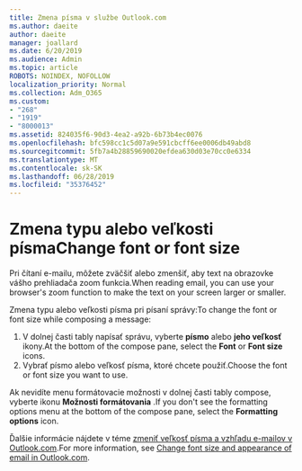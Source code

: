 ```yaml
---
title: Zmena písma v službe Outlook.com
ms.author: daeite
author: daeite
manager: joallard
ms.date: 6/20/2019
ms.audience: Admin
ms.topic: article
ROBOTS: NOINDEX, NOFOLLOW
localization_priority: Normal
ms.collection: Adm_O365
ms.custom:
- "268"
- "1919"
- "8000013"
ms.assetid: 824035f6-90d3-4ea2-a92b-6b73b4ec0076
ms.openlocfilehash: bfc598cc1c5d07a9e591cbcff6ee0006db49abd8
ms.sourcegitcommit: 5fb7a4b28859690020efdea630d03e70cc0e6334
ms.translationtype: MT
ms.contentlocale: sk-SK
ms.lasthandoff: 06/28/2019
ms.locfileid: "35376452"
---
```

# <a name="change-font-or-font-size"></a><span data-ttu-id="3c0d6-102">Zmena typu alebo veľkosti písma</span><span class="sxs-lookup"><span data-stu-id="3c0d6-102">Change font or font size</span></span>

<span data-ttu-id="3c0d6-103">Pri čítaní e-mailu, môžete zväčšiť alebo zmenšiť, aby text na obrazovke vášho prehliadača zoom funkcia.</span><span class="sxs-lookup"><span data-stu-id="3c0d6-103">When reading email, you can use your browser's zoom function to make the text on your screen larger or smaller.</span></span>
  
<span data-ttu-id="3c0d6-104">Zmena typu alebo veľkosti písma pri písaní správy:</span><span class="sxs-lookup"><span data-stu-id="3c0d6-104">To change the font or font size while composing a message:</span></span>
  
1. <span data-ttu-id="3c0d6-105">V dolnej časti tably napísať správu, vyberte **písmo** alebo **jeho veľkosť** ikony.</span><span class="sxs-lookup"><span data-stu-id="3c0d6-105">At the bottom of the compose pane, select the **Font** or **Font size** icons.</span></span>
2. <span data-ttu-id="3c0d6-106">Vybrať písmo alebo veľkosť písma, ktoré chcete použiť.</span><span class="sxs-lookup"><span data-stu-id="3c0d6-106">Choose the font or font size you want to use.</span></span>

<span data-ttu-id="3c0d6-107">Ak nevidíte menu formátovacie možnosti v dolnej časti tably compose, vyberte ikonu **Možnosti formátovania** .</span><span class="sxs-lookup"><span data-stu-id="3c0d6-107">If you don't see the formatting options menu at the bottom of the compose pane, select the **Formatting options** icon.</span></span>
  
<span data-ttu-id="3c0d6-108">Ďalšie informácie nájdete v téme [zmeniť veľkosť písma a vzhľadu e-mailov v Outlook.com](https://support.office.com/article/0b4eb323-23fc-4d5d-adbf-cae14c9c0386?wt.mc_id=Office_Outlook_com_Alchemy).</span><span class="sxs-lookup"><span data-stu-id="3c0d6-108">For more information, see [Change font size and appearance of email in Outlook.com](https://support.office.com/article/0b4eb323-23fc-4d5d-adbf-cae14c9c0386?wt.mc_id=Office_Outlook_com_Alchemy).</span></span>